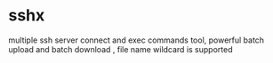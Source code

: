 # sshx
multiple ssh server connect and exec commands tool, powerful batch upload and batch download , file name wildcard is supported
